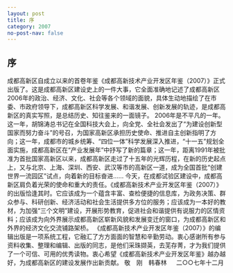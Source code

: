 ```yaml
---
layout: post
title: 序
category: 2007
no-post-nav: false
---
```


## 序

 成都高新区自成立以来的首卷年鉴《成都高新技术产业开发区年鉴（2007）》正式出版了。这是成都高新区建设史上的一件大事，它全面准确地记述了成都高新区2006年的政治、经济、文化、社会等各个领域的面貌，具体生动地描绘了在市委、市政府领导下，成都高新区科学发展、和谐发展、创新发展的轨迹，是成都高新区的真实写照，是总结历史、知往鉴来的一面镜子。
 2006年是不平凡的一年。这一年，胡锦涛总书记在全国科技大会上，向全党、全社会发出了“为建设创新型国家而努力奋斗”的号召，为国家高新区承担历史使命、推进自主创新指明了方向；这一年，成都市的城乡统筹、“四位一体”科学发展深入推进，“十一五”规划全面实施，成都高新区在“产业发展年”中抒写了新的篇章；这一年，距离1991年被批准为首批国家高新区以来，成都高新区走过了十五年的光辉历程，在新的历史起点上，又与北京、上海、深圳、西安、武汉等市的高新区一道，成为全国首批“创建世界一流园区”试点，向着新的目标奋进……
 今天，在成都试验区建设中，成都高新区肩负着光荣的使命和重大的责任。《成都高新技术产业开发区年鉴（2007）》的出版恰逢其时。它应该成为一个蕴含丰富、查检便捷的信息库，为政务决策、群众参与、科研创新、经济活动和社会生活提供多方位的服务；应该成为一本好的教材，为加强“三个文明”建设，开展形势教育，促进社会和谐提供有说服力的区情资料；应该成为向外界展示成都高新区崭新风貌和发展变迁的窗口，为成都高新区和外界的经济文化交流铺路架桥。
 《成都高新技术产业开发区年鉴（2007）》的编辑出版是一项系统工程，它融汇了方方面面的智慧和辛勤劳动。衷心感谢所有参与资料收集、整理和编辑、出版的同志，是他们采珠撷英，去芜存菁，才为我们提供了一个可信、可用的优秀读物。衷心希望《成都高新技术产业开发区年鉴》越办越好，为成都高新区的建设发展作出新贡献。
 敬　刚　韩春林   　
 二○○七年十二月 
